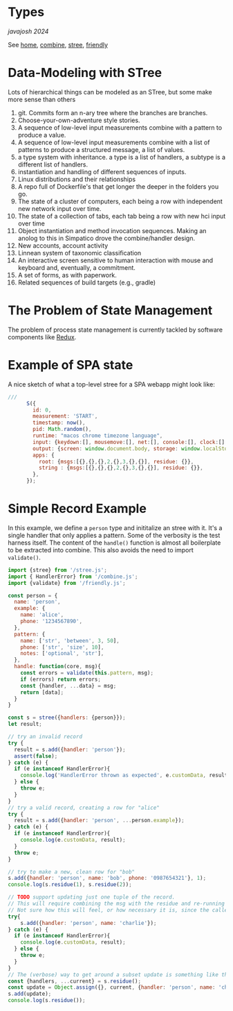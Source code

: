 # Types
*javajosh 2024*

See [home](./index.html), [combine](/combine.md), [stree](/stree.md), [friendly](/friendly.md)

# Data-Modeling with STree

Lots of hierarchical things can be modeled as an STree, but some make
more sense than others

1.  git. Commits form an n-ary tree where the branches are branches.
2.  Choose-your-own-adventure style stories.
3.  A sequence of low-level input measurements combine with a pattern to produce a value.
4.  A sequence of low-level input measurements combine with a list of patterns to produce a structured message, a list of values.
5.  a type system with inheritance. a type is a list of handlers, a subtype is a different list of handlers.
6.  instantiation and handling of different sequences of inputs.
7.  Linux distributions and their relationships
8.  A repo full of Dockerfile's that get longer the deeper in the folders you go.
9.  The state of a cluster of computers, each being a row with independent new network input over time.
10. The state of a collection of tabs, each tab being a row with new hci input over time
11. Object instantiation and method invocation sequences. Making an anolog to this in Simpatico drove the combine/handler design.
12. New accounts, account activity
13. Linnean system of taxonomic classification
14. An interactive screen sensitive to human interaction with mouse and keyboard and, eventually, a commitment.
15. A set of forms, as with paperwork.
16. Related sequences of build targets (e.g., gradle)

# The Problem of State Management
The problem of process state management is currently tackled by software components like [Redux](https://redux.js.org/).

# Example of SPA state

A nice sketch of what a top-level stree for a SPA webapp might look like:
```js
///
      S({
        id: 0,
        measurement: 'START',
        timestamp: now(),
        pid: Math.random(),
        runtime: "macos chrome timezone language",
        input: {keydown:[], mousemove:[], net:[], console:[], clock:[], dice:[], screen:[], zoom:[]},
        output: {screen: window.document.body, storage: window.localStorage, cookie: window.document.cookie},
        apps: {
          root: {msgs:[{},{},{},2,{},3,{},{}], residue: {}},
          string : {msgs:[{},{},{},2,{},3,{},{}], residue: {}},
        },
      });
```

# Simple Record Example
In this example, we define a `person` type and inititalize an stree with it.
It's a single handler that only applies a pattern.
Some of the verbosity is the test harness itself.
The content of the `handle()` function is almost all boilerplate to be extracted into combine.
This also avoids the need to import `validate()`.

```js
import {stree} from '/stree.js';
import { HandlerError} from '/combine.js';
import {validate} from '/friendly.js';

const person = {
  name: 'person',
  example: {
    name: 'alice',
    phone: '1234567890',
  },
  pattern: {
    name: ['str', 'between', 3, 50],
    phone: ['str', 'size', 10],
    notes: ['optional', 'str'],
  },
  handle: function(core, msg){
    const errors = validate(this.pattern, msg);
    if (errors) return errors;
    const {handler, ...data} = msg;
    return [data];
  }
}

const s = stree({handlers: {person}});
let result;

// try an invalid record
try {
  result = s.add({handler: 'person'});
  assert(false);
} catch (e) {
  if (e instanceof HandlerError){
    console.log('HandlerError thrown as expected', e.customData, result)
  } else {
    throw e;
  }
}
// try a valid record, creating a row for "alice"
try {
  result = s.add({handler: 'person', ...person.example});
} catch (e) {
  if (e instanceof HandlerError){
    console.log(e.customData, result);
  }
  throw e;
}

// try to make a new, clean row for "bob"
s.add({handler: 'person', name: 'bob', phone: '0987654321'}, 1);
console.log(s.residue(1), s.residue(2));

// TODO support updating just one tuple of the record.
// This will require combining the msg with the residue and re-running validation on the whole thing.
// Not sure how this will feel, or how necessary it is, since the caller can always pull the prev residue
try{
    s.add({handler: 'person', name: 'charlie'});
} catch (e) {
  if (e instanceof HandlerError){
    console.log(e.customData, result);
  } else {
    throw e;
  }
}
// The (verbose) way to get around a subset update is something like this:
const {handlers, ...current} = s.residue();
const update = Object.assign({}, current, {handler: 'person', name: 'charlie'});
s.add(update);
console.log(s.residue());
```
